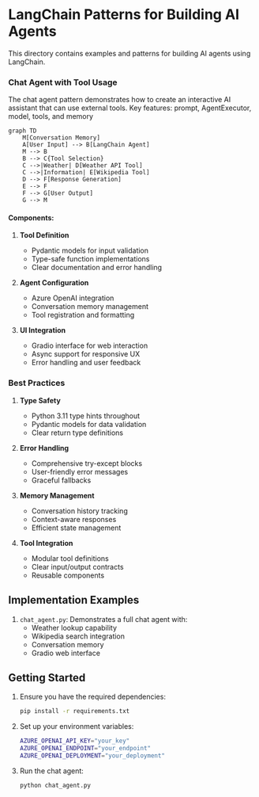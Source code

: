 # LangChain Patterns for Building AI Agents

This directory contains examples and patterns for building AI agents using LangChain. 

### Chat Agent with Tool Usage

The chat agent pattern demonstrates how to create an interactive AI assistant that can use external tools. Key features:
prompt, AgentExecutor, model, tools, and memory


```mermaid
graph TD
    M[Conversation Memory]
    A[User Input] --> B[LangChain Agent]
    M --> B
    B --> C{Tool Selection}
    C -->|Weather| D[Weather API Tool]
    C -->|Information| E[Wikipedia Tool]
    D --> F[Response Generation]
    E --> F
    F --> G[User Output]
    G --> M
```

#### Components:
1. **Tool Definition**
   - Pydantic models for input validation
   - Type-safe function implementations
   - Clear documentation and error handling

2. **Agent Configuration**
   - Azure OpenAI integration
   - Conversation memory management
   - Tool registration and formatting

3. **UI Integration**
   - Gradio interface for web interaction
   - Async support for responsive UX
   - Error handling and user feedback

### Best Practices

1. **Type Safety**
   - Python 3.11 type hints throughout
   - Pydantic models for data validation
   - Clear return type definitions

2. **Error Handling**
   - Comprehensive try-except blocks
   - User-friendly error messages
   - Graceful fallbacks

3. **Memory Management**
   - Conversation history tracking
   - Context-aware responses
   - Efficient state management

4. **Tool Integration**
   - Modular tool definitions
   - Clear input/output contracts
   - Reusable components

## Implementation Examples

1. `chat_agent.py`: Demonstrates a full chat agent with:
   - Weather lookup capability
   - Wikipedia search integration
   - Conversation memory
   - Gradio web interface

## Getting Started

1. Ensure you have the required dependencies:
   ```bash
   pip install -r requirements.txt
   ```

2. Set up your environment variables:
   ```bash
   AZURE_OPENAI_API_KEY="your_key"
   AZURE_OPENAI_ENDPOINT="your_endpoint"
   AZURE_OPENAI_DEPLOYMENT="your_deployment"
   ```

3. Run the chat agent:
   ```bash
   python chat_agent.py
   ```

